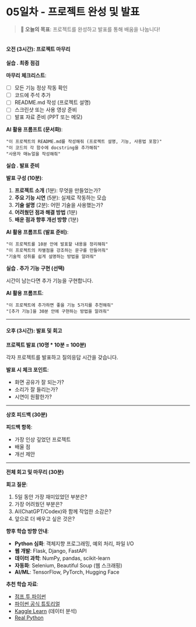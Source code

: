 # 05일차 - 프로젝트 완성 및 발표

> **🎯 오늘의 목표**: 프로젝트를 완성하고 발표를 통해 배움을 나눕니다!

```table-of-contents
```

#### 오전 (3시간): 프로젝트 마무리

**실습 . 최종 점검**

**마무리 체크리스트**:
- [ ] 모든 기능 정상 작동 확인
- [ ] 코드에 주석 추가
- [ ] README.md 작성 (프로젝트 설명)
- [ ] 스크린샷 또는 사용 영상 준비
- [ ] 발표 자료 준비 (PPT 또는 메모)

**AI 활용 프롬프트 (문서화)**:
```
"이 프로젝트의 README.md를 작성해줘 (프로젝트 설명, 기능, 사용법 포함)"
"이 코드의 각 함수에 docstring을 추가해줘"
"사용자 매뉴얼을 작성해줘"
```

**실습 . 발표 준비**

**발표 구성 (10분)**:
1. **프로젝트 소개** (1분): 무엇을 만들었는가?
2. **주요 기능 시연** (5분): 실제로 작동하는 모습
3. **기술 설명** (2분): 어떤 기술을 사용했는가?
4. **어려웠던 점과 해결 방법** (1분)
5. **배운 점과 향후 개선 방향** (1분)

**AI 활용 프롬프트 (발표 준비)**:
```
"이 프로젝트를 10분 안에 발표할 내용을 정리해줘"
"이 프로젝트의 차별점을 강조하는 문구를 만들어줘"
"기술적 성취를 쉽게 설명하는 방법을 알려줘"
```

**실습 . 추가 기능 구현 (선택)**

시간이 남는다면 추가 기능을 구현합니다.

**AI 활용 프롬프트**:
```
"이 프로젝트에 추가하면 좋을 기능 5가지를 추천해줘"
"[추가 기능]을 30분 안에 구현하는 방법을 알려줘"
```

---

#### 오후 (3시간): 발표 및 회고

**프로젝트 발표 (10명 * 10분 = 100분)**

각자 프로젝트를 발표하고 질의응답 시간을 갖습니다.

**발표 시 체크 포인트**:
- 화면 공유가 잘 되는가?
- 소리가 잘 들리는가?
- 시연이 원활한가?

---

**상호 피드백 (30분)**

**피드백 항목**:
- 가장 인상 깊었던 프로젝트
- 배울 점
- 개선 제안

---

**전체 회고 및 마무리 (30분)**

**회고 질문**:
1. 5일 동안 가장 재미있었던 부분은?
2. 가장 어려웠던 부분은?
3. AI(ChatGPT/Codex)와 함께 작업한 소감은?
4. 앞으로 더 배우고 싶은 것은?

**향후 학습 방향 안내**:
- **Python 심화**: 객체지향 프로그래밍, 예외 처리, 파일 I/O
- **웹 개발**: Flask, Django, FastAPI
- **데이터 과학**: NumPy, pandas, scikit-learn
- **자동화**: Selenium, Beautiful Soup (웹 스크래핑)
- **AI/ML**: TensorFlow, PyTorch, Hugging Face

**추천 학습 자료**:
- [점프 투 파이썬](https://wikidocs.net/book/1)
- [파이썬 공식 튜토리얼](https://docs.python.org/ko/3/tutorial/)
- [Kaggle Learn](https://www.kaggle.com/learn) (데이터 분석)
- [Real Python](https://realpython.com/)

